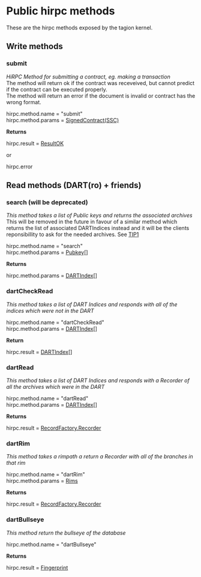 # Public hirpc methods

These are the hirpc methods exposed by the tagion kernel.

## Write methods

### submit

*HiRPC Method for submitting a contract, eg. making a transaction*  
The method will return ok if the contract was receveived, but cannot predict if the contract can be executed properly.  
The method will return an error if the document is invalid or contract has the wrong format.  

hirpc.method.name = "submit"  
hirpc.method.params = [SignedContract(SSC)](https://ddoc.tagion.org/tagion.script.common.SignedContract)  

**Returns**

hirpc.result = [ResultOK](https://ddoc.tagion.org/tagion.communication.HiRPC.ResultOk)  

or

hirpc.error

## Read methods (DART(ro) + friends)

### search (will be deprecated)

*This method takes a list of Public keys and returns the associated archives*  
This will be removed in the future in favour of a similar method which returns the list of associated DARTIndices instead
and it will be the clients reponsibillity to ask for the needed archives.
See [TIP1](/documents/TIPs/cache_proposal_23_jan)

hirpc.method.name = "search"  
hirpc.method.params = [Pubkey](https://ddoc.tagion.org/tagion.crypto.Types.Pubkey)[]  

**Returns**

hirpc.method.params = [DARTIndex](https://ddoc.tagion.org/tagion.dart.DARTBasic.DARTIndex)[]  

### dartCheckRead

*This method takes a list of DART Indices and responds with all of the indices which were not in the DART*

hirpc.method.name = "dartCheckRead"  
hirpc.method.params = [DARTIndex](https://ddoc.tagion.org/tagion.dart.DARTBasic.DARTIndex)[]  

**Return**

hirpc.result = [DARTIndex](https://ddoc.tagion.org/tagion.dart.DARTBasic.DARTIndex)[]  

### dartRead

*This method takes a list of DART Indices and responds with a Recorder of all the archives which were in the DART*

hirpc.method.name = "dartRead"  
hirpc.method.params = [DARTIndex](https://ddoc.tagion.org/tagion.dart.DARTBasic.DARTIndex)[]  

**Returns**

hirpc.result = [RecordFactory.Recorder](https://ddoc.tagion.org/tagion.dart.Recorder.RecordFactory.Recorder)

### dartRim

*This method takes a rimpath a return a Recorder with all of the branches in that rim*

hirpc.method.name = "dartRim"  
hirpc.method.params = [Rims](https://ddoc.tagion.org/tagion.dart.DARTRim.Rims)

**Returns**

hirpc.result = [RecordFactory.Recorder](https://ddoc.tagion.org/tagion.dart.Recorder.RecordFactory.Recorder)

### dartBullseye

*This method return the bullseye of the database*

hirpc.method.name = "dartBullseye"  


**Returns**

hirpc.result = [Fingerprint](https://ddoc.tagion.org/tagion.crypto.Types.Fingerprint)  
